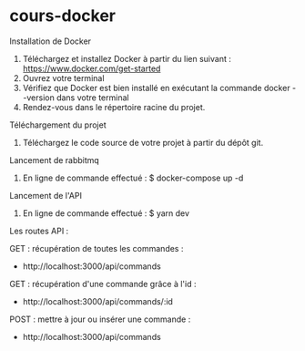# cours-docker

Installation de Docker

1. Téléchargez et installez Docker à partir du lien suivant : https://www.docker.com/get-started
2. Ouvrez votre terminal
3. Vérifiez que Docker est bien installé en exécutant la commande docker --version dans votre terminal
4. Rendez-vous dans le répertoire racine du projet.


Téléchargement du projet

1. Téléchargez le code source de votre projet à partir du dépôt git.

Lancement de rabbitmq 

1. En ligne de commande effectué : $ docker-compose up -d

Lancement de l'API

1. En ligne de commande effectué : $ yarn dev


Les routes API :

GET : récupération de toutes les commandes :
- http://localhost:3000/api/commands 

GET : récupération d'une commande grâce à l'id :
- http://localhost:3000/api/commands/:id 

POST : mettre à jour ou insérer une commande :
- http://localhost:3000/api/commands
